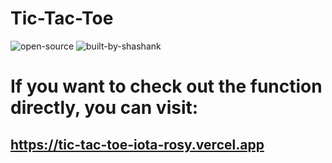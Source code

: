 # Tic-Tac-Toe
![open-source](https://user-images.githubusercontent.com/111509274/224708832-db4aed7d-3f55-4add-9d4c-e436c56e431f.svg)
![built-by-shashank](https://user-images.githubusercontent.com/111509274/224708842-3093d8ad-a270-46c6-9068-09d618859625.svg)


# If you want to check out the function directly, you can visit:

## https://tic-tac-toe-iota-rosy.vercel.app

